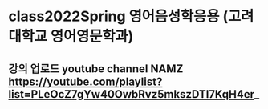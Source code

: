 # class2022Spring 영어음성학응용 (고려대학교 영어영문학과)
## 강의 업로드 youtube channel NAMZ https://youtube.com/playlist?list=PLeOcZ7gYw40OwbRvz5mkszDTl7KqH4er_
